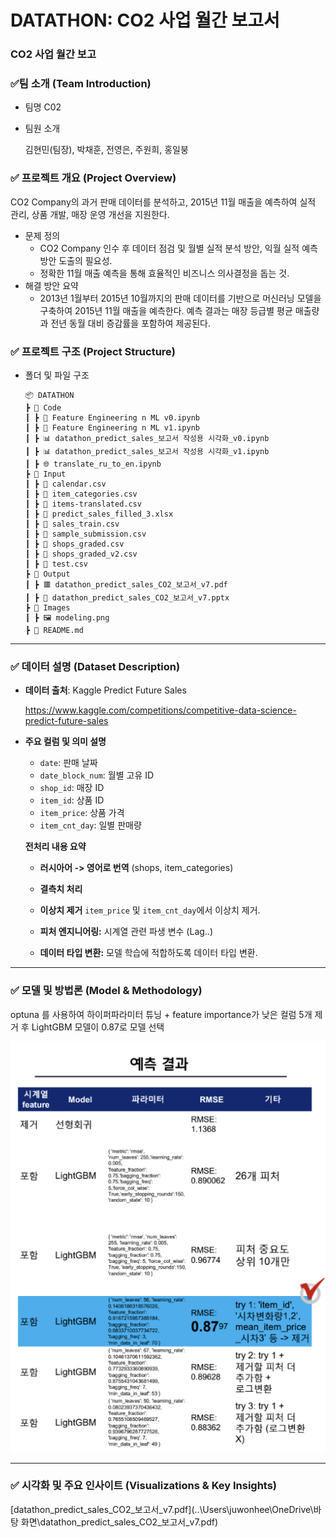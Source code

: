 # DATATHON: CO2 사업 월간 보고서



###  **CO2 사업 월간 보고**

### ✅**팀 소개 (Team Introduction)**

- 팀명 C02

- 팀원 소개

  김현민(팀장), 박채훈, 전영은, 주원희, 홍일붕



### ✅ 프로젝트 개요 (Project Overview)

CO2 Company의 과거 판매 데이터를 분석하고, 2015년 11월 매출을 예측하여 실적 관리, 상품 개발, 매장 운영 개선을 지원한다.

- 문제 정의
  - CO2 Company 인수 후 데이터 점검 및 월별 실적 분석 방안, 익월 실적 예측 방안 도출의 필요성.
  - 정확한 11월 매출 예측을 통해 효율적인 비즈니스 의사결정을 돕는 것.
- 해결 방안 요약
  - 2013년 1월부터 2015년 10월까지의 판매 데이터를 기반으로 머신러닝 모델을 구축하여 2015년 11월 매출을 예측한다. 예측 결과는 매장 등급별 평균 매출량과 전년 동월 대비 증감률을 포함하여 제공된다.



### ✅ 프로젝트 구조 (Project Structure)

- 폴더 및 파일 구조

  ```
  📦 DATATHON
  ┣ 📂 Code
  ┃ ┣ 📘 Feature Engineering n ML v0.ipynb
  ┃ ┣ 📘 Feature Engineering n ML v1.ipynb
  ┃ ┣ 📊 datathon_predict_sales_보고서 작성용 시각화_v0.ipynb
  ┃ ┣ 📊 datathon_predict_sales_보고서 작성용 시각화_v1.ipynb
  ┃ ┣ 🌐 translate_ru_to_en.ipynb
  ┣ 📂 Input
  ┃ ┣ 📄 calendar.csv
  ┃ ┣ 📄 item_categories.csv
  ┃ ┣ 📄 items-translated.csv
  ┃ ┣ 📄 predict_sales_filled_3.xlsx
  ┃ ┣ 📄 sales_train.csv
  ┃ ┣ 📄 sample_submission.csv
  ┃ ┣ 📄 shops_graded.csv
  ┃ ┣ 📄 shops_graded_v2.csv
  ┃ ┣ 📄 test.csv
  ┣ 📂 Output
  ┃ ┣ 🟥 datathon_predict_sales_CO2_보고서_v7.pdf
  ┃ ┣ 🧧 datathon_predict_sales_CO2_보고서_v7.pptx
  ┣ 📂 Images
  ┃ ┣ 🖼️ modeling.png
  ┣ 📄 README.md
  ```





------

### ✅ 데이터 설명 (Dataset Description)

- **데이터 출처**: Kaggle Predict Future Sales 

  https://www.kaggle.com/competitions/competitive-data-science-predict-future-sales

- **주요 컬럼 및 의미 설명**

  - `date`: 판매 날짜
  - `date_block_num`: 월별 고유 ID
  - `shop_id`: 매장 ID
  - `item_id`: 상품 ID
  - `item_price`: 상품 가격
  - `item_cnt_day`: 일별 판매량

  

  **전처리 내용 요약**

  - **러시아어 -> 영어로 번역** (shops, item_categories)

  - **결측치 처리**
  - **이상치 제거** `item_price` 및 `item_cnt_day`에서 이상치 제거.
  - **피처 엔지니어링:** 시계열 관련 파생 변수 (Lag..)
  - **데이터 타입 변환:** 모델 학습에 적합하도록 데이터 타입 변환.

------

### ✅ 모델 및 방법론 (Model & Methodology)

optuna 를 사용하여 하이퍼파라미터 튜닝 + feature importance가 낮은 컬럼 5개 제거 후 LightGBM 모델이 0.87로 모델 선택

![modeling.png](./images/modeling.png)



------

### ✅ 시각화 및 주요 인사이트 (Visualizations & Key Insights)

 [datathon_predict_sales_CO2_보고서_v7.pdf](..\Users\juwonhee\OneDrive\바탕 화면\datathon_predict_sales_CO2_보고서_v7.pdf) 
